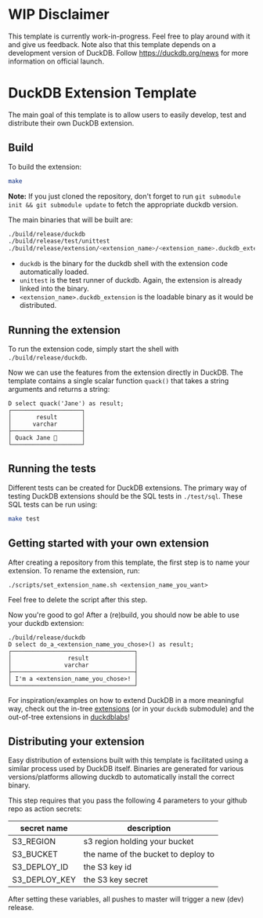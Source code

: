 # WIP Disclaimer
This template is currently work-in-progress. Feel free to play around with it and give us feedback. Note also that this template depends on a development version of DuckDB. Follow https://duckdb.org/news for more information on official launch.

# DuckDB Extension Template
The main goal of this template is to allow users to easily develop, test and distribute their own DuckDB extension.

## Build
To build the extension:
```sh
make
```
**Note:** If you just cloned the repository, don't forget to run `git submodule init && git submodule update` to fetch the appropriate duckdb version.

The main binaries that will be built are:
```sh
./build/release/duckdb
./build/release/test/unittest
./build/release/extension/<extension_name>/<extension_name>.duckdb_extension
```
- `duckdb` is the binary for the duckdb shell with the extension code automatically loaded. 
- `unittest` is the test runner of duckdb. Again, the extension is already linked into the binary.
- `<extension_name>.duckdb_extension` is the loadable binary as it would be distributed.

## Running the extension
To run the extension code, simply start the shell with `./build/release/duckdb`.

Now we can use the features from the extension directly in DuckDB. The template contains a single scalar function `quack()` that takes a string arguments and returns a string:
```
D select quack('Jane') as result;
┌────────────────────┐
│       result       │
│      varchar       │
├────────────────────┤
│ Quack Jane 🐥       │
└────────────────────┘
```

## Running the tests
Different tests can be created for DuckDB extensions. The primary way of testing DuckDB extensions should be the SQL tests in `./test/sql`. These SQL tests can be run using:
```sh
make test
```

## Getting started with your own extension
After creating a repository from this template, the first step is to name your extension. To rename the extension, run:
```
./scripts/set_extension_name.sh <extension_name_you_want>
```
Feel free to delete the script after this step.

Now you're good to go! After a (re)build, you should now be able to use your duckdb extension:
```
./build/release/duckdb
D select do_a_<extension_name_you_chose>() as result;
┌───────────────────────────────────┐
│                result             │
│               varchar             │
├───────────────────────────────────┤
│ I'm a <extension_name_you_chose>! │
└───────────────────────────────────┘
```

For inspiration/examples on how to extend DuckDB in a more meaningful way, check out the in-tree [extensions](https://github.com/duckdb/duckdb/tree/master/extension) (or in your `duckdb` submodule) and the out-of-tree extensions in [duckdblabs](https://github.com/duckdblabs)! 

## Distributing your extension
Easy distribution of extensions built with this template is facilitated using a similar process used by DuckDB itself. Binaries are generated for various versions/platforms allowing duckdb to automatically install the correct binary.

This step requires that you pass the following 4 parameters to your github repo as action secrets:

secret name | description
--- | ---
S3_REGION | s3 region holding your bucket
S3_BUCKET | the name of the bucket to deploy to
S3_DEPLOY_ID | the S3 key id
S3_DEPLOY_KEY | the S3 key secret

After setting these variables, all pushes to master will trigger a new (dev) release.
